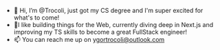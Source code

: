 - 👋 Hi, I’m @Trocoli, just got my CS degree and I'm super excited for what's to come! 
- 👀I like building things for the Web, currently diving deep in Next.js and improving my TS skills to become a great FullStack engineer! 
- 📫 You can reach me up on ygortrocoli@outlook.com 

<!---
--->
